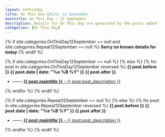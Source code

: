 ```yaml
---
layout: onthisday
title: On This Day &#124; 12 September
maintitle: On This Day — 12 September
description: Details for On This Day are genarated by the posts added to the website so the content is subject to changes/updates over time.
categories: [On This Day]
---
```


{% if site.categories.OnThisDay12September == null and site.categories.Repeat12September == null %}
<strong>Sorry no known details for today</strong>
{% endif %}

{% if site.categories.OnThisDay12September == null %}
{% else %}
{% for post in site.categories.OnThisDay12September reversed %}
<strong>{{ post.before }} {{ post.date | date: "%e %B %Y" }} {{ post.after }}</strong>
<ul>
<li> ——: <a href="{{ post.url }}"><strong>{{ post.maintitle }}</strong> - {{ post.post_description }}</a></li>
</ul>
{% endfor %}
{% endif %}

{% if site.categories.Repeat12September == null %}
{% else %}
{% for post in site.categories.Repeat12September reversed %}
<strong>{{ post.before }} {{ post.date | date: "%e %B %Y" }} {{ post.after }}</strong>
<ul>
<li> ——: <a href="{{ post.url }}"><strong>{{ post.maintitle }}</strong> - {{ post.post_description }}</a></li>
</ul>
{% endfor %}
{% endif %}
